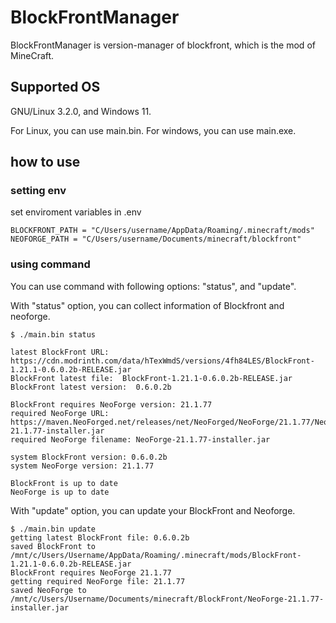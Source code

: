 # BlockFrontManager
BlockFrontManager is version-manager of blockfront, which is the mod of MineCraft.

## Supported OS
GNU/Linux 3.2.0, and Windows 11.

For Linux, you can use main.bin. For windows, you can use main.exe.

## how to use
### setting env
set enviroment variables in .env 
```
BLOCKFRONT_PATH = "C/Users/username/AppData/Roaming/.minecraft/mods"
NEOFORGE_PATH = "C/Users/username/Documents/minecraft/blockfront"
```

### using command
You can use command with following options: "status", and "update".

With "status" option, you can collect information of Blockfront and neoforge.
```
$ ./main.bin status

latest BlockFront URL: https://cdn.modrinth.com/data/hTexWmdS/versions/4fh84LES/BlockFront-1.21.1-0.6.0.2b-RELEASE.jar
BlockFront latest file:  BlockFront-1.21.1-0.6.0.2b-RELEASE.jar
BlockFront latest version:  0.6.0.2b

BlockFront requires NeoForge version: 21.1.77
required NeoForge URL: https://maven.NeoForged.net/releases/net/NeoForged/NeoForge/21.1.77/NeoForge-21.1.77-installer.jar
required NeoForge filename: NeoForge-21.1.77-installer.jar

system BlockFront version: 0.6.0.2b
system NeoForge version: 21.1.77

BlockFront is up to date
NeoForge is up to date
```

With "update" option, you can update your BlockFront and Neoforge.
```
$ ./main.bin update
getting latest BlockFront file: 0.6.0.2b
saved BlockFront to /mnt/c/Users/Username/AppData/Roaming/.minecraft/mods/BlockFront-1.21.1-0.6.0.2b-RELEASE.jar
BlockFront requires NeoForge 21.1.77
getting required NeoForge file: 21.1.77
saved NeoForge to /mnt/c/Users/Username/Documents/minecraft/BlockFront/NeoForge-21.1.77-installer.jar
```
